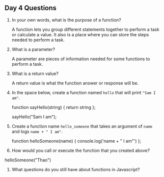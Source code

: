 ## Day 4 Questions

1. In your own words, what is the purpose of a function?

    A function lets you group different statements together to perform a task or calculate a value. It also is a place where you can store the steps needed to perform a task.

1. What is a parameter?

    A parameter are pieces of information needed for some functions to perform a task.

1. What is a return value?

    A return value is what the function answer or response will be.

1. In the space below, create a function named `hello` that will print `"Sam I am"`.

    function sayHello(string) {
      return string
    };

    sayHello("Sam I am");

1. Create a function name `hello_someone` that takes an argument of `name` and logs `name + " I am"`.

    function helloSomeone(name) {
      console.log('name + " I am"')
    };

1. How would you call or execute the function that you created above?

  helloSomeone("Thao")

1. What questions do you still have about functions in Javascript?
